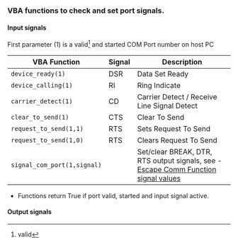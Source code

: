 ### VBA functions to check and set port signals.

#### Input signals


First parameter (1) is a valid[^1] and started COM Port number on host PC

| VBA Function                  | Signal | Description                                                                                                   |
| ------------------------------|------- | --------------------------------------------------------------------------------------------------------------|
| `device_ready(1)`             | DSR    | Data Set Ready                               |
| `device_calling(1)`           | RI     | Ring Indicate                                   |
| `carrier_detect(1)`           | CD     | Carrier Detect / Receive Line Signal Detect                           |
| `clear_to_send(1)`            | CTS    | Clear To Send                                |
| `request_to_send(1,1)`        | RTS    | Sets Request To Send                    |
| `request_to_send(1,0)`        | RTS    | Clears Request To Send                  |
| `signal_com_port(1,signal)`   |        | Set/clear BREAK, DTR, RTS output signals, see - [Escape Comm Function signal values](https://docs.microsoft.com/en-us/windows/win32/api/winbase/nf-winbase-escapecommfunction)
* Functions return True if port valid, started and input signal active.

#### Output signals

[^1]: valid
